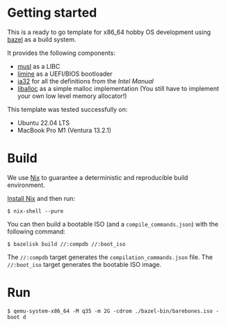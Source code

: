 # Getting started

This is a ready to go template for x86\_64 hobby OS development using [bazel](https://bazel.build) as a build system.

It provides the following components:

- [musl](https://musl.libc.org/) as a LIBC
- [limine](https://github.com/limine-bootloader/limine) as a UEFI/BIOS bootloader
- [ia32](https://github.com/ia32-doc/ia32-doc) for all the definitions from the _Intel Manual_
- [liballoc](https://github.com/blanham/liballoc) as a simple malloc implementation (You still have to implement your own low level memory allocator!)

This template was tested successfully on:
- Ubuntu 22.04 LTS
- MacBook Pro M1 (Ventura 13.2.1)

# Build

We use [Nix](https://nixos.org/) to guarantee a deterministic and reproducible build environment.

[Install Nix](https://nixos.org/download.html) and then run:

```
$ nix-shell --pure
```

You can then build a bootable ISO (and a `compile_commands.json`) with the following command:

```
$ bazelisk build //:compdb //:boot_iso
```

The `//:compdb` target generates the `compilation_commands.json` file.
The `//:boot_iso` target generates the bootable ISO image.

# Run

```
$ qemu-system-x86_64 -M q35 -m 2G -cdrom ./bazel-bin/barebones.iso -boot d
```
